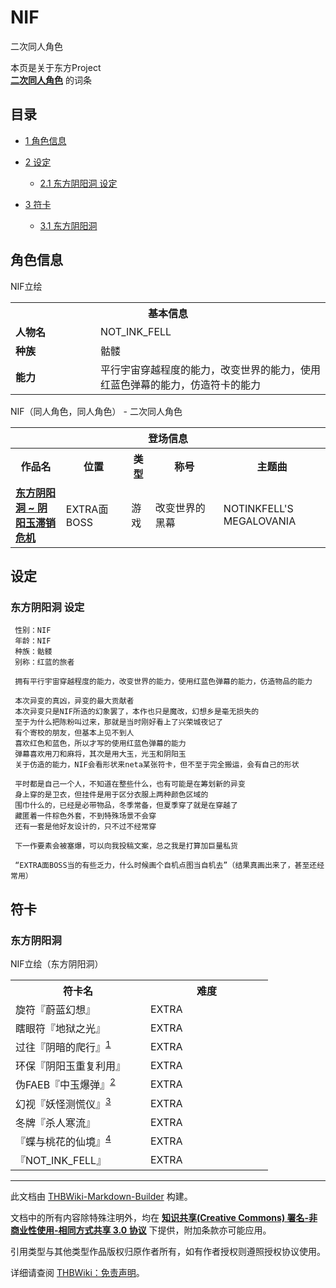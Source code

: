 # NIF

<!-- source html: G:\repos\THBWiki-Markdown-Builder\THBWikiMarkdown\Temp\main\d\d6\ns0%3ANIF.html -->

二次同人角色

本页是关于东方Project  
 **[二次同人角色](./二次角色列表.md)** 的词条
  
  

  

## 目录

- [1 角色信息](#角色信息)
- [2 设定](#设定)

  - [2.1 东方阴阳洞 设定](#东方阴阳洞_设定)



- [3 符卡](#符卡)

  - [3.1 东方阴阳洞](#东方阴阳洞)







## 角色信息
[](./文件-NIF.png.md)  [](./文件-NIF.png.md)NIF立绘

<table>
<tbody><tr>
<th colspan="2">基本信息</th>
</tr>
<tr>
<td style="width:120px"><b>人物名</b></td><td style="min-width:300px">NOT_INK_FELL</td>
</tr><tr><td><b>种族</b></td><td>骷髅</td></tr><tr><td><b>能力</b></td><td>平行宇宙穿越程度的能力，改变世界的能力，使用红蓝色弹幕的能力，仿造符卡的能力</td></tr></tbody></table>

NIF（同人角色，同人角色） - 二次同人角色

<table>
<tbody><tr>
<th colspan="5">登场信息</th>
</tr><tr><th><b>作品名</b></th><th><b>位置</b></th><th><b>类型</b></th><th><b>称号</b></th><th><b>主题曲</b></th></tr><tr><td rowspan="1" style="width:120px"><b><a href="./东方阴阳洞_~_阴阳玉滞销危机.md" title="东方阴阳洞 ~ 阴阳玉滞销危机">东方阴阳洞 ~ 阴阳玉滞销危机</a></b></td><td style="width:130px">EXTRA面BOSS</td><td class="bg-color-danger-30" style="width:30px;">游戏</td><td style="width:180px">改变世界的黑幕</td><td style="width:200px">NOTINKFELL'S MEGALOVANIA</td></tr></tbody></table>


## 设定
### 东方阴阳洞 设定
```
 性别：NIF
 年龄：NIF
 种族：骷髅
 别称：红蓝的旅者
```

```
 拥有平行宇宙穿越程度的能力，改变世界的能力，使用红蓝色弹幕的能力，仿造物品的能力
```

```
 本次异变的真凶，异变的最大贡献者
 本次异变只是NIF所造的幻象罢了，本作也只是魔改，幻想乡是毫无损失的
 至于为什么把陈粉叫过来，那就是当时刚好看上了兴荣城夜记了
 有个寄校的朋友，但基本上见不到人
 喜欢红色和蓝色，所以才写的使用红蓝色弹幕的能力
 弹幕喜欢用刀和麻将，其次是用大玉，光玉和阴阳玉
 关于仿造的能力，NIF会看形状来neta某张符卡，但不至于完全搬运，会有自己的形状
```

```
 平时都是自己一个人，不知道在整些什么，也有可能是在筹划新的异变
 身上穿的是卫衣，但挂件是用于区分衣服上两种颜色区域的
 围巾什么的，已经是必带物品，冬季常备，但夏季穿了就是在穿越了
 藏匿着一件棕色外套，不到特殊场景不会穿
 还有一套是他好友设计的，只不过不经常穿
```

```
 下一作要素会被塞爆，可以向我投稿文案，总之我是打算加巨量私货
```

```
 “EXTRA面BOSS当的有些乏力，什么时候画个自机点图当自机去”（结果真画出来了，甚至还经常用）
```

## 符卡
### 东方阴阳洞
[](./文件-NIF.png.md)  [](./文件-NIF.png.md)NIF立绘（东方阴阳洞）

<table><tbody><tr><th><b>符卡名</b></th><th><b>难度</b></th></tr><tr><td style="width:200px">旋符『蔚蓝幻想』</td><td style="width:180px">EXTRA</td></tr>
<tr><td style="width:200px">瞎眼符『地狱之光』</td><td style="width:180px">EXTRA</td></tr>
<tr><td style="width:200px">过往『阴暗的爬行』<sup id="cite_ref-1" class="reference"><a href="#cite_note-1">1</a></sup></td><td style="width:180px">EXTRA</td></tr>
<tr><td style="width:200px">环保『阴阳玉重复利用』</td><td style="width:180px">EXTRA</td></tr>
<tr><td style="width:200px">伪FAEB『中玉爆弹』<sup id="cite_ref-2" class="reference"><a href="#cite_note-2">2</a></sup></td><td style="width:180px">EXTRA</td></tr>
<tr><td style="width:200px">幻视『妖怪测慌仪』<sup id="cite_ref-3" class="reference"><a href="#cite_note-3">3</a></sup></td><td style="width:180px">EXTRA</td></tr>
<tr><td style="width:200px">冬牌『杀人寒流』</td><td style="width:180px">EXTRA</td></tr>
<tr><td style="width:200px">『蝶与桃花的仙境』<sup id="cite_ref-4" class="reference"><a href="#cite_note-4">4</a></sup></td><td style="width:180px">EXTRA</td></tr>
<tr><td style="width:200px">『NOT_INK_FELL』</td><td style="width:180px">EXTRA</td></tr></tbody></table>


  
  

  

[^cite_note-1]: 懂得都懂





---

此文档由 [THBWiki-Markdown-Builder](https://github.com/Delsin-Yu/THBWiki-Markdown-Builder) 构建。

文档中的所有内容除特殊注明外，均在 [**知识共享(Creative Commons) 署名-非商业性使用-相同方式共享 3.0 协议**](https://creativecommons.org/licenses/by-sa/3.0/deed.zh-hans) 下提供，附加条款亦可能应用。

引用类型与其他类型作品版权归原作者所有，如有作者授权则遵照授权协议使用。

详细请查阅 [THBWiki：免责声明](https://thbwiki.cc/THBWiki:%E5%85%8D%E8%B4%A3%E5%A3%B0%E6%98%8E)。

